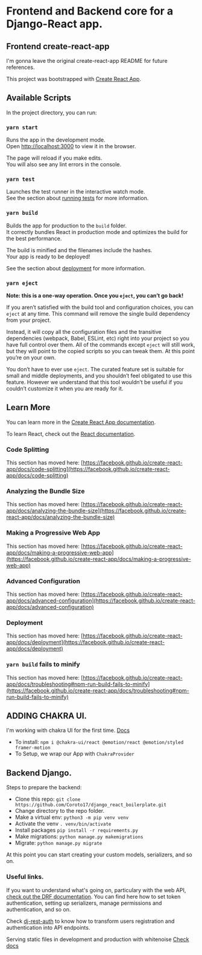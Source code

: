 # Frontend and Backend core for a Django-React app.

## Frontend create-react-app

I'm gonna leave the original create-react-app README for future references.

This project was bootstrapped with [Create React App](https://github.com/facebook/create-react-app).

## Available Scripts

In the project directory, you can run:

### `yarn start`

Runs the app in the development mode.\
Open [http://localhost:3000](http://localhost:3000) to view it in the browser.

The page will reload if you make edits.\
You will also see any lint errors in the console.

### `yarn test`

Launches the test runner in the interactive watch mode.\
See the section about [running tests](https://facebook.github.io/create-react-app/docs/running-tests) for more information.

### `yarn build`

Builds the app for production to the `build` folder.\
It correctly bundles React in production mode and optimizes the build for the best performance.

The build is minified and the filenames include the hashes.\
Your app is ready to be deployed!

See the section about [deployment](https://facebook.github.io/create-react-app/docs/deployment) for more information.

### `yarn eject`

**Note: this is a one-way operation. Once you `eject`, you can’t go back!**

If you aren’t satisfied with the build tool and configuration choices, you can `eject` at any time. This command will remove the single build dependency from your project.

Instead, it will copy all the configuration files and the transitive dependencies (webpack, Babel, ESLint, etc) right into your project so you have full control over them. All of the commands except `eject` will still work, but they will point to the copied scripts so you can tweak them. At this point you’re on your own.

You don’t have to ever use `eject`. The curated feature set is suitable for small and middle deployments, and you shouldn’t feel obligated to use this feature. However we understand that this tool wouldn’t be useful if you couldn’t customize it when you are ready for it.

## Learn More

You can learn more in the [Create React App documentation](https://facebook.github.io/create-react-app/docs/getting-started).

To learn React, check out the [React documentation](https://reactjs.org/).

### Code Splitting

This section has moved here: [https://facebook.github.io/create-react-app/docs/code-splitting](https://facebook.github.io/create-react-app/docs/code-splitting)

### Analyzing the Bundle Size

This section has moved here: [https://facebook.github.io/create-react-app/docs/analyzing-the-bundle-size](https://facebook.github.io/create-react-app/docs/analyzing-the-bundle-size)

### Making a Progressive Web App

This section has moved here: [https://facebook.github.io/create-react-app/docs/making-a-progressive-web-app](https://facebook.github.io/create-react-app/docs/making-a-progressive-web-app)

### Advanced Configuration

This section has moved here: [https://facebook.github.io/create-react-app/docs/advanced-configuration](https://facebook.github.io/create-react-app/docs/advanced-configuration)

### Deployment

This section has moved here: [https://facebook.github.io/create-react-app/docs/deployment](https://facebook.github.io/create-react-app/docs/deployment)

### `yarn build` fails to minify

This section has moved here: [https://facebook.github.io/create-react-app/docs/troubleshooting#npm-run-build-fails-to-minify](https://facebook.github.io/create-react-app/docs/troubleshooting#npm-run-build-fails-to-minify)

## ADDING CHAKRA UI.

I'm working with chakra UI for the first time. [Docs](https://chakra-ui.com/docs/getting-started)

* To install: `npm i @chakra-ui/react @emotion/react @emotion/styled framer-motion`
* To Setup, we wrap our App with `ChakraProvider`

## Backend Django.

Steps to prepare the backend:

* Clone this repo: `git clone https://github.com/Coroto17/django_react_boilerplate.git`
* Change directory to the repo folder.
* Make a virtual env: `python3 -m pip venv venv`
* Activate the venv `. venv/bin/activate`
* Install packages `pip install -r requirements.py`
* Make migrations: `python manage.py makemigrations`
* Migrate: `python manage.py migrate`

At this point you can start creating your custom models, serializers, and so on.

### Useful links.

If you want to understand what's going on, particulary with the web API, [check out the DRF documentation](https://www.django-rest-framework.org/). You can find here how to set token authentication, setting up serializers, manage permissions and authentication, and so on.

Check [dj-rest-auth](https://dj-rest-auth.readthedocs.io/en/latest/index.html) to know how to transform users registration and authentication into API endpoints.

Serving static files in development and production with whitenoise [Check docs](http://whitenoise.evans.io/en/stable/index.html)

